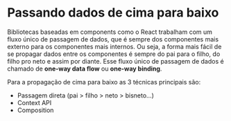 # Passando dados de cima para baixo

Bibliotecas baseadas em components como o React trabalham com um fluxo único de
passagem de dados, que é sempre dos componentes mais externo para os componentes
mais internos. Ou seja, a forma mais fácil de se propagar dados entre os
componentes é sempre do pai para o filho, do filho pro neto e assim por diante.
Esse fluxo único de passagem de dados é chamado de **one-way data flow** ou
**one-way binding**.

Para a propagação de cima para baixo as 3 técnicas principais são:

* Passagem direta (pai > filho > neto > bisneto…)
* Context API
* Composition
